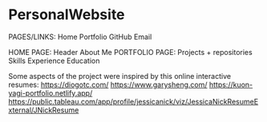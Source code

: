 # PersonalWebsite

PAGES/LINKS:
 Home
 Portfolio
 GitHub
 Email

HOME PAGE:
 Header
 About Me
PORTFOLIO PAGE:
 Projects + repositories
 Skills
 Experience
 Education


Some aspects of the project were inspired by this online interactive resumes:
https://diogotc.com/
https://www.garysheng.com/
https://kuon-yagi-portfolio.netlify.app/
https://public.tableau.com/app/profile/jessicanick/viz/JessicaNickResumeExternal/JNickResume
